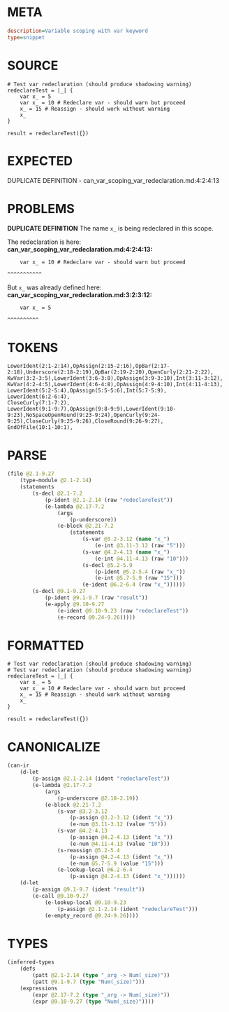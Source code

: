 # META
~~~ini
description=Variable scoping with var keyword
type=snippet
~~~
# SOURCE
~~~roc
# Test var redeclaration (should produce shadowing warning)
redeclareTest = |_| {
	var x_ = 5
	var x_ = 10 # Redeclare var - should warn but proceed
	x_ = 15 # Reassign - should work without warning
	x_
}

result = redeclareTest({})
~~~
# EXPECTED
DUPLICATE DEFINITION - can_var_scoping_var_redeclaration.md:4:2:4:13
# PROBLEMS
**DUPLICATE DEFINITION**
The name `x_` is being redeclared in this scope.

The redeclaration is here:
**can_var_scoping_var_redeclaration.md:4:2:4:13:**
```roc
	var x_ = 10 # Redeclare var - should warn but proceed
```
	^^^^^^^^^^^

But `x_` was already defined here:
**can_var_scoping_var_redeclaration.md:3:2:3:12:**
```roc
	var x_ = 5
```
	^^^^^^^^^^


# TOKENS
~~~zig
LowerIdent(2:1-2:14),OpAssign(2:15-2:16),OpBar(2:17-2:18),Underscore(2:18-2:19),OpBar(2:19-2:20),OpenCurly(2:21-2:22),
KwVar(3:2-3:5),LowerIdent(3:6-3:8),OpAssign(3:9-3:10),Int(3:11-3:12),
KwVar(4:2-4:5),LowerIdent(4:6-4:8),OpAssign(4:9-4:10),Int(4:11-4:13),
LowerIdent(5:2-5:4),OpAssign(5:5-5:6),Int(5:7-5:9),
LowerIdent(6:2-6:4),
CloseCurly(7:1-7:2),
LowerIdent(9:1-9:7),OpAssign(9:8-9:9),LowerIdent(9:10-9:23),NoSpaceOpenRound(9:23-9:24),OpenCurly(9:24-9:25),CloseCurly(9:25-9:26),CloseRound(9:26-9:27),
EndOfFile(10:1-10:1),
~~~
# PARSE
~~~clojure
(file @2.1-9.27
	(type-module @2.1-2.14)
	(statements
		(s-decl @2.1-7.2
			(p-ident @2.1-2.14 (raw "redeclareTest"))
			(e-lambda @2.17-7.2
				(args
					(p-underscore))
				(e-block @2.21-7.2
					(statements
						(s-var @3.2-3.12 (name "x_")
							(e-int @3.11-3.12 (raw "5")))
						(s-var @4.2-4.13 (name "x_")
							(e-int @4.11-4.13 (raw "10")))
						(s-decl @5.2-5.9
							(p-ident @5.2-5.4 (raw "x_"))
							(e-int @5.7-5.9 (raw "15")))
						(e-ident @6.2-6.4 (raw "x_"))))))
		(s-decl @9.1-9.27
			(p-ident @9.1-9.7 (raw "result"))
			(e-apply @9.10-9.27
				(e-ident @9.10-9.23 (raw "redeclareTest"))
				(e-record @9.24-9.26)))))
~~~
# FORMATTED
~~~roc
# Test var redeclaration (should produce shadowing warning)
# Test var redeclaration (should produce shadowing warning)
redeclareTest = |_| {
	var x_ = 5
	var x_ = 10 # Redeclare var - should warn but proceed
	x_ = 15 # Reassign - should work without warning
	x_
}

result = redeclareTest({})
~~~
# CANONICALIZE
~~~clojure
(can-ir
	(d-let
		(p-assign @2.1-2.14 (ident "redeclareTest"))
		(e-lambda @2.17-7.2
			(args
				(p-underscore @2.18-2.19))
			(e-block @2.21-7.2
				(s-var @3.2-3.12
					(p-assign @3.2-3.12 (ident "x_"))
					(e-num @3.11-3.12 (value "5")))
				(s-var @4.2-4.13
					(p-assign @4.2-4.13 (ident "x_"))
					(e-num @4.11-4.13 (value "10")))
				(s-reassign @5.2-5.4
					(p-assign @4.2-4.13 (ident "x_"))
					(e-num @5.7-5.9 (value "15")))
				(e-lookup-local @6.2-6.4
					(p-assign @4.2-4.13 (ident "x_"))))))
	(d-let
		(p-assign @9.1-9.7 (ident "result"))
		(e-call @9.10-9.27
			(e-lookup-local @9.10-9.23
				(p-assign @2.1-2.14 (ident "redeclareTest")))
			(e-empty_record @9.24-9.26))))
~~~
# TYPES
~~~clojure
(inferred-types
	(defs
		(patt @2.1-2.14 (type "_arg -> Num(_size)"))
		(patt @9.1-9.7 (type "Num(_size)")))
	(expressions
		(expr @2.17-7.2 (type "_arg -> Num(_size)"))
		(expr @9.10-9.27 (type "Num(_size)"))))
~~~

